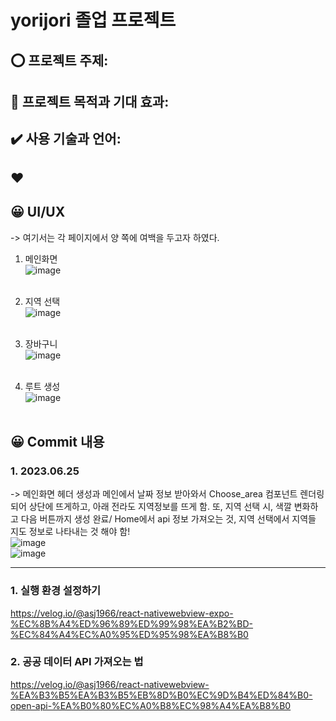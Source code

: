 # yorijori 졸업 프로젝트 <br style="text-align:center">
## ⭕ 프로젝트 주제: <br>

## 👑 프로젝트 목적과 기대 효과:  <br>

## ✔️ 사용 기술과 언어: <br>

## ❤️ <br>


## 😀 UI/UX <br>
-> 여기서는 각 페이지에서 양 쪽에 여백을 두고자 하였다. <br>
1. 메인화면<br>
![image](https://github.com/An-jisu/yorijori/assets/70849122/d0cf93a6-99f2-454e-abb9-df9c72c50bad) <br><br>

2. 지역 선택 <br>
![image](https://github.com/An-jisu/yorijori/assets/70849122/100ca762-9483-4d7b-ac97-00d5456ae1f8) <br><br>

3. 장바구니 <br>
![image](https://github.com/An-jisu/yorijori/assets/70849122/6a9106fe-7123-4540-98af-84c2c34b7664) <br><br>

4. 루트 생성 <br>
![image](https://github.com/An-jisu/yorijori/assets/70849122/6724594c-5bfa-4d8f-84e4-fc0285300fa6) <br><br>



## 😀 Commit 내용
### 1. 2023.06.25 <br>
-> 메인화면 헤더 생성과 메인에서 날짜 정보 받아와서 Choose_area 컴포넌트 렌더링되어 상단에 뜨게하고, 아래 전라도 지역정보를 뜨게 함. 또, 지역 선택 시, 색깔 변화하고 다음 버튼까지 생성 완료/ Home에서 api 정보 가져오는 것, 지역 선택에서 지역들 지도 정보로 나타내는 것 해야 함! <br>
![image](https://github.com/An-jisu/yorijori/assets/70849122/9e95afb3-2a85-4ed9-94d3-3e8345e66997) <br>
![image](https://github.com/An-jisu/yorijori/assets/70849122/487422ab-2bb2-47f9-bedd-e545e7af9745) <br>

<hr>

### 1. 실행 환경 설정하기 <br>
https://velog.io/@asj1966/react-nativewebview-expo-%EC%8B%A4%ED%96%89%ED%99%98%EA%B2%BD-%EC%84%A4%EC%A0%95%ED%95%98%EA%B8%B0 <br>
### 2. 공공 데이터 API 가져오는 법 <br>
https://velog.io/@asj1966/react-nativewebview-%EA%B3%B5%EA%B3%B5%EB%8D%B0%EC%9D%B4%ED%84%B0-open-api-%EA%B0%80%EC%A0%B8%EC%98%A4%EA%B8%B0 <br>
